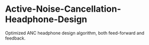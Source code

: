 # Active-Noise-Cancellation-Headphone-Design
Optimized ANC headphone design algorithm, both feed-forward and feedback.
